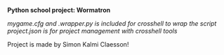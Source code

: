 **Python school project: Wormatron**

*mygame.cfg and .wrapper.py is included for crosshell to wrap the script*
*project.json is for project management with crosshell tools*

Project is made by Simon Kalmi Claesson!